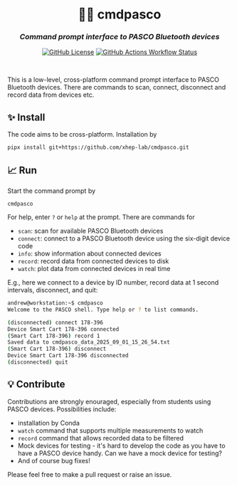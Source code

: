 <h1 align="center">
 🚙🚗 cmdpasco
</h1>

<h3 align="center">
<i>Command prompt interface to PASCO Bluetooth devices</i>
</h3>

<div align="center">
  
[![GitHub License](https://img.shields.io/github/license/xhep-lab/cmdpasco?style=for-the-badge)](https://github.com/cmdpasco/stanhf?tab=GPL-3.0-1-ov-file#)
[![GitHub Actions Workflow Status](https://img.shields.io/github/actions/workflow/status/xhep-lab/cmdpasco/python-app.yml?style=for-the-badge)](https://github.com/xhep-lab/cmdpasco/actions)
</div>


<br>

This is a low-level, cross-platform command prompt interface to PASCO Bluetooth devices. There are commands to scan, connect, disconnect and record data from devices etc.

## ✨ Install

The code aims to be cross-platform. Installation by

    pipx install git+https://github.com/xhep-lab/cmdpasco.git

## 📈 Run

Start the command prompt by

    cmdpasco

For help, enter `?` or `help` at the prompt. There are commands for

- `scan`: scan for available PASCO Bluetooth devices
- `connect`: connect to a PASCO Bluetooth device using the six-digit device code
- `info`: show information about connected devices
- `record`: record data from connected devices to disk
- `watch`: plot data from connected devices in real time

E.g., here we connect to a device by ID number, record data at 1 second intervals, disconnect, and quit:

```bash
andrew@workstation:~$ cmdpasco
Welcome to the PASCO shell. Type help or ? to list commands.

(disconnected) connect 178-396
Device Smart Cart 178-396 connected
(Smart Cart 178-396) record 1
Saved data to cmdpasco_data_2025_09_01_15_26_54.txt
(Smart Cart 178-396) disconnect
Device Smart Cart 178-396 disconnected
(disconnected) quit
```

## 💡 Contribute

Contributions are strongly enouraged, especially from students using PASCO devices. Possibilities include:

- installation by Conda
- `watch` command that supports multiple measurements to watch
- `record` command that allows recorded data to be filtered
- Mock devices for testing - it's hard to develop the code as you have to have a PASCO device handy. Can we have a mock device for testing?
- And of course bug fixes!
  
Please feel free to make a pull request or raise an issue.


